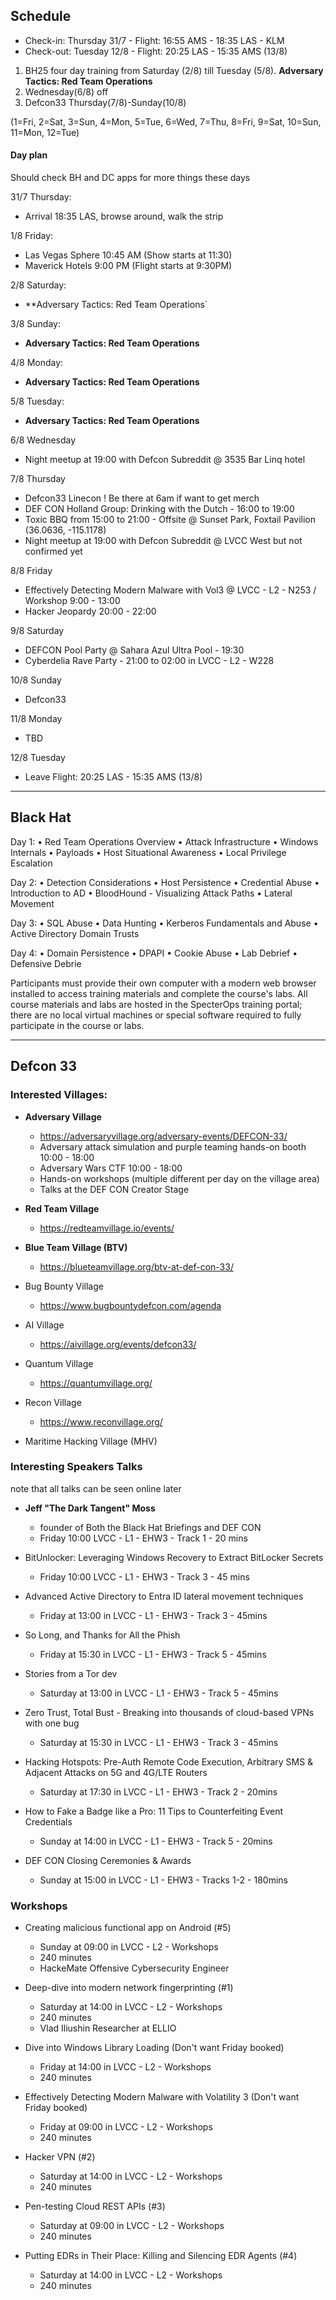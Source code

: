 ## Schedule

- Check-in: Thursday 31/7 - Flight: 16:55 AMS - 18:35 LAS - KLM
- Check-out: Tuesday 12/8 - Flight: 20:25 LAS - 15:35 AMS (13/8)

1. BH25 four day training from Saturday (2/8) till Tuesday (5/8). **Adversary Tactics: Red Team Operations**
2. Wednesday(6/8) off 
3. Defcon33 Thursday(7/8)-Sunday(10/8)

(1=Fri, 2=Sat, 3=Sun, 4=Mon, 5=Tue, 6=Wed, 7=Thu, 8=Fri, 9=Sat, 10=Sun, 11=Mon, 12=Tue)

#### Day plan
Should check BH and DC apps for more things these days

31/7 Thursday:
- Arrival 18:35 LAS, browse around, walk the strip

1/8 Friday:
- Las Vegas Sphere 10:45 AM (Show starts at 11:30)
- Maverick Hotels  9:00 PM (Flight starts at 9:30PM)

2/8 Saturday:
- **Adversary Tactics: Red Team Operations`

3/8 Sunday:
- **Adversary Tactics: Red Team Operations**
  
4/8 Monday:
- **Adversary Tactics: Red Team Operations**

5/8 Tuesday:
- **Adversary Tactics: Red Team Operations**


6/8 Wednesday
- Night meetup at 19:00 with Defcon Subreddit @ 3535 Bar Linq hotel 

7/8 Thursday 
- Defcon33 Linecon ! Be there at 6am if want to get merch
- DEF CON Holland Group: Drinking with the Dutch - 16:00 to 19:00
- Toxic BBQ from 15:00 to 21:00 - Offsite @ Sunset Park, Foxtail Pavilion (36.0636, -115.1178)
- Night meetup at 19:00 with Defcon Subreddit @ LVCC West but not confirmed yet

8/8 Friday 
- Effectively Detecting Modern Malware with Vol3 @ LVCC - L2 - N253 / Workshop 9:00 - 13:00
- Hacker Jeopardy 20:00 - 22:00

9/8 Saturday 
- DEFCON Pool Party @ Sahara Azul Ultra Pool - 19:30
- Cyberdelia Rave Party - 21:00 to 02:00 in LVCC - L2 - W228

10/8 Sunday 
- Defcon33

11/8 Monday
- TBD

12/8 Tuesday
- Leave Flight: 20:25 LAS - 15:35 AMS (13/8)


---

## Black Hat

Day 1:
• Red Team Operations Overview
• Attack Infrastructure
• Windows Internals
• Payloads
• Host Situational Awareness
• Local Privilege Escalation

Day 2:
• Detection Considerations
• Host Persistence
• Credential Abuse
• Introduction to AD
• BloodHound - Visualizing Attack Paths
• Lateral Movement

Day 3:
• SQL Abuse
• Data Hunting
• Kerberos Fundamentals and Abuse
• Active Directory Domain Trusts

Day 4:
• Domain Persistence
• DPAPI
• Cookie Abuse
• Lab Debrief
• Defensive Debrie

Participants must provide their own computer with a modern web browser installed to access training materials and complete the course's labs. All course materials and labs are hosted in the SpecterOps training portal; there are no local virtual machines or special software required to fully participate in the course or labs.


---


## Defcon 33

### Interested Villages:

- **Adversary Village**
	- https://adversaryvillage.org/adversary-events/DEFCON-33/
	- Adversary attack simulation and purple teaming hands-on booth 10:00 - 18:00
	- Adversary Wars CTF 10:00 - 18:00
	- Hands-on workshops (multiple different per day on the village area)
	- Talks at the DEF CON Creator Stage

- **Red Team Village**
	- https://redteamvillage.io/events/

- **Blue Team Village (BTV)**
	- https://blueteamvillage.org/btv-at-def-con-33/

- Bug Bounty Village
	- https://www.bugbountydefcon.com/agenda



- AI Village
	- https://aivillage.org/events/defcon33/
- Quantum Village
	- https://quantumvillage.org/
- Recon Village
	- https://www.reconvillage.org/
- Maritime Hacking Village (MHV)


### Interesting Speakers Talks
note that all talks can be seen online later

- **Jeff "The Dark Tangent" Moss**
	- founder of Both the Black Hat Briefings and DEF CON
	- Friday 10:00 LVCC - L1 - EHW3 - Track 1 - 20 mins

- BitUnlocker: Leveraging Windows Recovery to Extract BitLocker Secrets
	- Friday 10:00 LVCC - L1 - EHW3 - Track 3 - 45 mins

- Advanced Active Directory to Entra ID lateral movement techniques
	- Friday at 13:00 in LVCC - L1 - EHW3 - Track 3 - 45mins

- So Long, and Thanks for All the Phish
	- Friday at 15:30 in LVCC - L1 - EHW3 - Track 5 - 45mins

- Stories from a Tor dev
	- Saturday at 13:00 in LVCC - L1 - EHW3 - Track 5 - 45mins

- Zero Trust, Total Bust - Breaking into thousands of cloud-based VPNs with one bug
	- Saturday at 15:30 in LVCC - L1 - EHW3 - Track 3 - 45mins

- Hacking Hotspots: Pre-Auth Remote Code Execution, Arbitrary SMS & Adjacent Attacks on 5G and 4G/LTE Routers
	- Saturday at 17:30 in LVCC - L1 - EHW3 - Track 2 - 20mins

- How to Fake a Badge like a Pro: 11 Tips to Counterfeiting Event Credentials
	- Sunday at 14:00 in LVCC - L1 - EHW3 - Track 5 - 20mins

- DEF CON Closing Ceremonies & Awards
	- Sunday at 15:00 in LVCC - L1 - EHW3 - Tracks 1-2 - 180mins



### Workshops

- Creating malicious functional app on Android (#5)
	- Sunday at 09:00 in LVCC - L2 - Workshops
	- 240 minutes
	- HackeMate Offensive Cybersecurity Engineer

- Deep-dive into modern network fingerprinting (#1)
	- Saturday at 14:00 in LVCC - L2 - Workshops
	- 240 minutes
	- Vlad Iliushin Researcher at ELLIO

- Dive into Windows Library Loading (Don't want Friday booked)
	- Friday at 14:00 in LVCC - L2 - Workshops
	- 240 minutes 

- Effectively Detecting Modern Malware with Volatility 3 (Don't want Friday booked)
	- Friday at 09:00 in LVCC - L2 - Workshops
	- 240 minutes

- Hacker VPN (#2)
	- Saturday at 14:00 in LVCC - L2 - Workshops  
	- 240 minutes

- Pen-testing Cloud REST APIs (#3)
	- Saturday at 09:00 in LVCC - L2 - Workshops 
	- 240 minutes

- Putting EDRs in Their Place: Killing and Silencing EDR Agents (#4)
	- Saturday at 14:00 in LVCC - L2 - Workshops
	- 240 minutes 